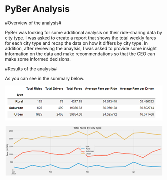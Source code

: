 # PyBer Analysis

#Overview of the analysis#

PyBer was looking for some additional analysis on their ride-sharing data by city type.  I was asked to create a report that shows the total weekly fares for each city type and recap the data on how it differs by city type.  In addition, after reviewing the anaylsis, I was asked to provide some insight information on the data and make recommendations so that the CEO can make some informed decisions.

#Results of the analysis#

As you can see in the summary below.

![](/Resources/PyBer_Summary.png)

![](/Resources/Total_Fares_Graph.png)
